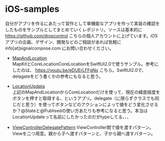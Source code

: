 # iOS-samples

自分がアプリを作るにあたって習作として単機能なアプリを作って実装の確認をしたものをサンプルとしてまとめていくレポジトリ。ソースは基本的に https://github.com/dropcontrol こちらの個人アカウントに上げています。iOSアプリの企画、デザイン、開発などのご相談があれば気軽に info[at]signalcompose.com にお問い合わせください。

* [MapAndLocation](https://github.com/dropcontrol/MapAndLocation/)  
MapKitとCoreLocationCoreLocationをSwiftUI2.0で使うサンプル。参考にしたのは、 https://youtu.be/eDUErLFFgNo こちら。SwiftUI2.0で、delagateをどう書くかの参考にもなると思う。

* [LocationUpdata](https://github.com/dropcontrol/LocationUpdata)  
上記のMapAndLocationからCoreLocationだけを使って、現在の緯度経度をボタンを押すと取得する、というアプリ。delegate（に限らずクラスでも同じだと思う）を使ってボタンなどのアクションによって値をどう変化させるか？@Stateと@Publisedの使い方あたりも参考になると思う。本当はLocationUpdateって名前にしたかったのだがtypoしてる、、、

* [ViewControllerDelegatePattern](https://github.com/dropcontrol/ViewControllerDelegatePattern)
ViewController間で値を渡すパターン。Viewを二つ用意。親から子へ渡すパターンと、子から親へ渡すパターン。